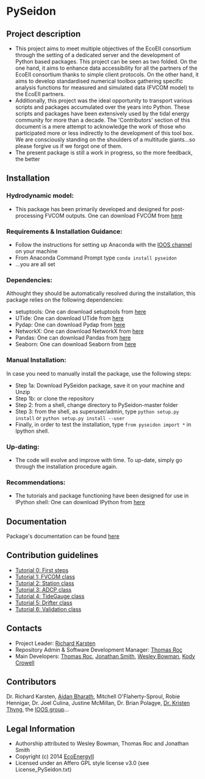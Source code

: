 PySeidon
================

## Project description ##
* This project aims to meet multiple objectives of the EcoEII consortium
  through the setting of a dedicated server and the development of Python
  based packages. This project can be seen as two folded. On the one 
  hand, it aims to enhance data accessibility for all the partners of 
  the EcoEII consortium thanks to simple client protocols. On the other 
  hand, it aims to develop standardised numerical toolbox gathering 
  specific analysis functions for measured and simulated data (FVCOM model)
  to the EcoEII partners.
* Additionally, this project was the ideal opportunity to transport various
  scripts and packages accumulated over the years into Python. These scripts
  and packages have been extensively used by the tidal energy community for
  more than a decade. The 'Contributors' section of this document is a 
  mere attempt to acknowledge the work of those who participated more or
  less indirectly to the development of this tool box. We are consciously
  standing on the shoulders of a multitude giants...so please forgive us
  if we forgot one of them.  
* The present package is still a work in progress, so the more feedback,
  the better

## Installation ##
### Hydrodynamic model: ###
* This package has been primarily developed and designed for post-processing FVCOM outputs. One can download FVCOM from [here](http://fvcom.smast.umassd.edu/fvcom/) 

### Requirements & Installation Guidance: ###
* Follow the instructions for setting up Anaconda with the [IOOS channel](https://github.com/ioos/conda-recipes/wiki) on your machine
* From Anaconda Command Prompt type `conda install pyseidon`
* ...you are all set

### Dependencies: ###
Althought they should be automatically resolved during the installation, this package relies on the following dependencies:
* setuptools: One can download setuptools from [here](https://pypi.python.org/pypi/setuptools#installation-instructions)
* UTide: One can download UTide from [here](https://github.com/wesleybowman/UTide)
* Pydap: One can download Pydap from [here](http://www.pydap.org/)
* NetworkX: One can download NetworkX from [here](http://networkx.github.io/documentation/latest/install.html)
* Pandas: One can download Pandas from [here](http://pandas.pydata.org/pandas-docs/stable/install.html)
* Seaborn: One can download Seaborn from [here](http://web.stanford.edu/~mwaskom/software/seaborn/installing.html)

### Manual Installation: ###
In case you need to manually install the package, use the following steps:
* Step 1a: Download PySeidon package, save it on your machine and Unzip
* Step 1b: or clone the repository
* Step 2: from a shell, change directory to PySeidon-master folder
* Step 3: from the shell, as superuser/admin, type `python setup.py install`
  or `python setup.py install --user`
* Finally, in order to test the installation, type `from pyseidon import *` in Ipython shell.

### Up-dating: ###
* The code will evolve and improve with time. To up-date, simply go through
  the installation procedure again.

### Recommendations: ###
* The tutorials and package functioning have been designed for use in IPython shell: One can download IPython from [here](http://ipython.org/)

## Documentation ##
Package's documentation can be found [here](http://grumpynounours.github.io/PySeidon/index.html)

## Contribution guidelines ##
* [Tutorial 0: First steps](http://nbviewer.ipython.org/github/GrumpyNounours/PySeidon/blob/master/PySeidon_tuto_0.ipynb)
* [Tutorial 1: FVCOM class](http://nbviewer.ipython.org/github/GrumpyNounours/PySeidon/blob/master/PySeidon_tuto_1.ipynb)
* [Tutorial 2: Station class](http://nbviewer.ipython.org/github/GrumpyNounours/PySeidon/blob/development/PySeidon_tuto_2.ipynb)
* [Tutorial 3: ADCP class](http://nbviewer.ipython.org/github/GrumpyNounours/PySeidon/blob/development/PySeidon_tuto_3.ipynb)
* [Tutorial 4: TideGauge class](http://nbviewer.ipython.org/github/GrumpyNounours/PySeidon/blob/development/PySeidon_tuto_4.ipynb)
* [Tutorial 5: Drifter class](http://nbviewer.ipython.org/github/GrumpyNounours/PySeidon/blob/development/PySeidon_tuto_5.ipynb)
* [Tutorial 6: Validation class](http://nbviewer.ipython.org/github/GrumpyNounours/PySeidon/blob/development/PySeidon_tuto_6.ipynb)

## Contacts ##
* Project Leader: [Richard Karsten](richard.karsten@acadiau.ca)
* Repository Admin & Software Development Manager: [Thomas Roc](thomas.roc@acadiau.ca)
* Main Developers: [Thomas Roc](thomas.roc@acadiau.ca), [Jonathan Smith](https://github.com/LaVieEnRoux), [Wesley Bowman](https://github.com/wesleybowman), [Kody Crowell](https://github.com/TheKingInYellow)

## Contributors ##
Dr. Richard Karsten, [Aidan Bharath](https://github.com/Aidan-Bharath), Mitchell O'Flaherty-Sproul, Robie Hennigar, Dr. Joel Culina, Justine McMillan, Dr. Brian Polagye, [Dr. Kristen Thyng](https://github.com/kthyng), the [IOOS group](https://github.com/ioos)...

## Legal Information ##
* Authorship attributed to Wesley Bowman, Thomas Roc and Jonathan Smith
* Copyright (c) 2014 [EcoEnergyII](http://tidalenergy.acadiau.ca/EcoEII.html)
* Licensed under an Affero GPL style license v3.0 (see License_PySeidon.txt)
